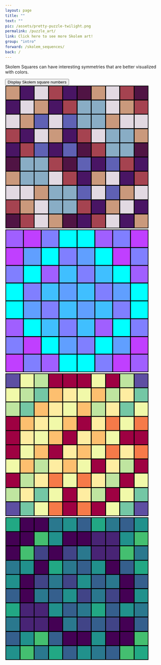 ```yaml
---
layout: page
title: ""
text: ""
pic: /assets/pretty-puzzle-twilight.png
permalink: /puzzle_art/
link: Click here to see more Skolem art!
group: "intro"
forward: /skolem_sequences/
back: /
---
```

<div class="page-wrap-text">
<p>Skolem Squares can have interesting symmetries that are better visualized with colors.</p>
</div>
<a href="#" onclick="toggleNumbers(); return false;"><button>Display Skolem square numbers</button></a>
<div class="page-wrap-art">

  <img id="art1" class="medsmall_img" src="/assets/art-page/pretty-puzzle-twilight.png">

  <img id="art4" class="medsmall_img" src="/assets/art-page/pretty-puzzle-cool.png">

  <img id="art2" class="medsmall_img" src="/assets/art-page/pretty-puzzle-Spectral.png">

  <img id="art3" class="medsmall_img" src="/assets/art-page/pretty-puzzle-viridis.png">

</div>
